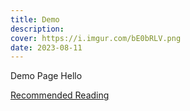 ```yaml
---
title: Demo
description:
cover: https://i.imgur.com/bE0bRLV.png
date: 2023-08-11
---
```


Demo Page Hello

[Recommended Reading](pages/recommended-reading)

